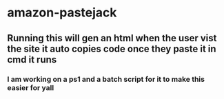 # amazon-pastejack
## Running this will gen an html when the user vist the site it auto copies code once they paste it in cmd it runs 
### I am working on a ps1 and a batch script for it to make this easier for yall

